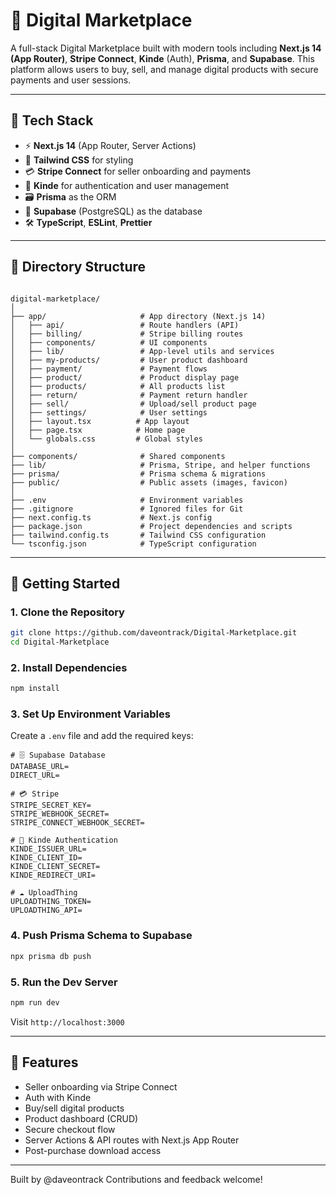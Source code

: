 # 🛒 Digital Marketplace

A full-stack Digital Marketplace built with modern tools including **Next.js 14 (App Router)**, **Stripe Connect**, **Kinde** (Auth), **Prisma**, and **Supabase**. This platform allows users to buy, sell, and manage digital products with secure payments and user sessions.

---

## 🧩 Tech Stack

- ⚡ **Next.js 14** (App Router, Server Actions)
- 🎨 **Tailwind CSS** for styling
- 💳 **Stripe Connect** for seller onboarding and payments
- 🔐 **Kinde** for authentication and user management
- 🗃️ **Prisma** as the ORM
- 🧾 **Supabase** (PostgreSQL) as the database
- 🛠️ **TypeScript**, **ESLint**, **Prettier**

---

## 📁 Directory Structure

```

digital-marketplace/
│
├── app/                     # App directory (Next.js 14)
│   ├── api/                 # Route handlers (API)
│   ├── billing/             # Stripe billing routes
│   ├── components/          # UI components
│   ├── lib/                 # App-level utils and services
│   ├── my-products/         # User product dashboard
│   ├── payment/             # Payment flows
│   ├── product/             # Product display page
│   ├── products/            # All products list
│   ├── return/              # Payment return handler
│   ├── sell/                # Upload/sell product page
│   ├── settings/            # User settings
│   ├── layout.tsx          # App layout
│   ├── page.tsx            # Home page
│   └── globals.css         # Global styles
│
├── components/              # Shared components
├── lib/                     # Prisma, Stripe, and helper functions
├── prisma/                  # Prisma schema & migrations
├── public/                  # Public assets (images, favicon)
│
├── .env                     # Environment variables
├── .gitignore               # Ignored files for Git
├── next.config.ts           # Next.js config
├── package.json             # Project dependencies and scripts
├── tailwind.config.ts       # Tailwind CSS configuration
└── tsconfig.json            # TypeScript configuration

````

---

## 🚀 Getting Started

### 1. Clone the Repository

```bash
git clone https://github.com/daveontrack/Digital-Marketplace.git
cd Digital-Marketplace
````

### 2. Install Dependencies

```bash
npm install
```

### 3. Set Up Environment Variables

Create a `.env` file and add the required keys:

```env
# 🗄️ Supabase Database
DATABASE_URL=
DIRECT_URL=

# 💳 Stripe
STRIPE_SECRET_KEY=
STRIPE_WEBHOOK_SECRET=
STRIPE_CONNECT_WEBHOOK_SECRET=

# 🔐 Kinde Authentication
KINDE_ISSUER_URL=
KINDE_CLIENT_ID=
KINDE_CLIENT_SECRET=
KINDE_REDIRECT_URI=

# ☁️ UploadThing
UPLOADTHING_TOKEN=
UPLOADTHING_API=

```

### 4. Push Prisma Schema to Supabase

```bash
npx prisma db push
```

### 5. Run the Dev Server

```bash
npm run dev
```

Visit `http://localhost:3000`

---

## 🧪 Features

* Seller onboarding via Stripe Connect
* Auth with Kinde
* Buy/sell digital products
* Product dashboard (CRUD)
* Secure checkout flow
* Server Actions & API routes with Next.js App Router
* Post-purchase download access

---
Built by @daveontrack
Contributions and feedback welcome!



